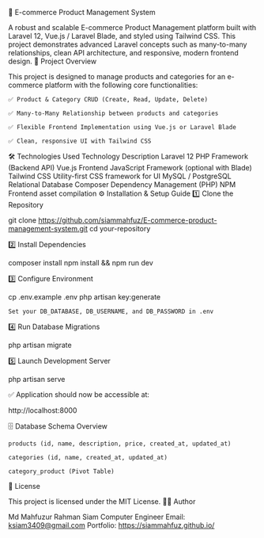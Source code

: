 🚀 E-commerce Product Management System

A robust and scalable E-commerce Product Management platform built with Laravel 12, Vue.js / Laravel Blade, and styled using Tailwind CSS. This project demonstrates advanced Laravel concepts such as many-to-many relationships, clean API architecture, and responsive, modern frontend design.
📖 Project Overview

This project is designed to manage products and categories for an e-commerce platform with the following core functionalities:

    ✅ Product & Category CRUD (Create, Read, Update, Delete)

    ✅ Many-to-Many Relationship between products and categories

    ✅ Flexible Frontend Implementation using Vue.js or Laravel Blade

    ✅ Clean, responsive UI with Tailwind CSS

🛠️ Technologies Used
Technology	Description
Laravel 12	PHP Framework (Backend API)
Vue.js	Frontend JavaScript Framework (optional with Blade)
Tailwind CSS	Utility-first CSS framework for UI
MySQL / PostgreSQL	Relational Database
Composer	Dependency Management (PHP)
NPM	Frontend asset compilation
⚙️ Installation & Setup Guide
1️⃣ Clone the Repository

git clone https://github.com/siammahfuz/E-commerce-product-management-system.git
cd your-repository

2️⃣ Install Dependencies

composer install
npm install && npm run dev

3️⃣ Configure Environment

cp .env.example .env
php artisan key:generate

    Set your DB_DATABASE, DB_USERNAME, and DB_PASSWORD in .env

4️⃣ Run Database Migrations

php artisan migrate

5️⃣ Launch Development Server

php artisan serve

✅ Application should now be accessible at:

http://localhost:8000

🗄️ Database Schema Overview

    products (id, name, description, price, created_at, updated_at)

    categories (id, name, created_at, updated_at)

    category_product (Pivot Table)
📜 License

This project is licensed under the MIT License.
👨‍💻 Author

Md Mahfuzur Rahman Siam
Computer Engineer
Email: ksiam3409@gmail.com
Portfolio: https://siammahfuz.github.io/
